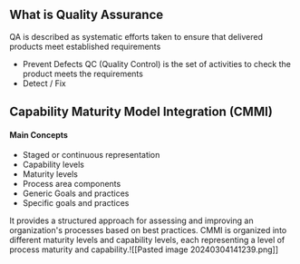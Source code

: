 ## What is Quality Assurance
QA is described as systematic efforts taken to ensure that delivered products meet established requirements
- Prevent Defects
QC (Quality Control) is the set of activities to check the product meets the requirements
- Detect / Fix

## Capability Maturity Model Integration (CMMI)
#### Main Concepts
- Staged or continuous representation
- Capability levels
- Maturity levels
- Process area components
- Generic Goals and practices
- Specific goals and practices

It provides a structured approach for assessing and improving an organization's processes based on best practices. CMMI is organized into different maturity levels and capability levels, each representing a level of process maturity and capability.![[Pasted image 20240304141239.png]]
